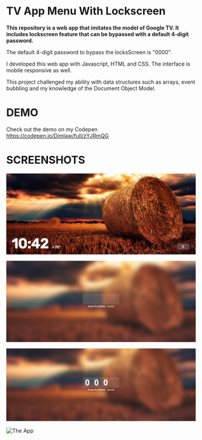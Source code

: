 # TV App Menu With Lockscreen

**This repository is a web app that imitates the model of Google TV. It includes lockscreen feature that can be bypassed with a default 4-digit password.**

The default 4-digit password to bypass the locksScreen is "0000".

I developed this web app with Javascript, HTML and CSS. The interface is mobile responsive as well.

This project challenged my ability with data structures such as arrays, event bubbling and my knowledge of the Document Object Model. 

DEMO
==========
Check out the demo on my Codepen https://codepen.io/Dimlaw/full/zYJRmQG

SCREENSHOTS
===================================

![App Lockscreen](imgs/screenshots/lockScreen.png "App Lockscreen")

![App Passwordscreen](imgs/screenshots/Password.png "App Passwordscreen")

![App Authentication Screen](imgs/screenshots/authenticate.png)

![The App](imgs/screenshots/fullscreen.png "The App")